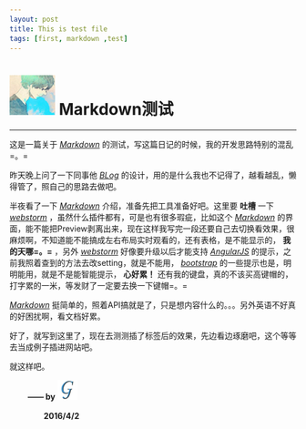 ```yaml
---
layout: post
title: This is test file
tags: [first, markdown ,test]
---
```


# <img src="../../img/iconimg/maybe.jpg" width="80" height="70"/> Markdown测试
***

这是一篇关于 [*Markdown*][] 的测试，写这篇日记的时候，我的开发思路特别的混乱=。=

昨天晚上问了一下同事他 [*BLog*][] 的设计，用的是什么我也不记得了，越看越乱，懒得管了，照自己的思路去做吧。

半夜看了一下 [*Markdown*][] 介绍，准备先把工具准备好吧。这里要 **吐槽** 一下 [*webstorm*][] ，虽然什么插件都有，可是也有很多瑕疵，比如这个 [*Markdown*][] 的界面，能不能把Preview剥离出来，现在这样我写完一段还要自己去切换看效果，很麻烦啊，不知道能不能搞成左右布局实时观看的，还有表格，是不能显示的， **我的天哪=。=** ，另外 [*webstorm*][] 好像要升级以后才能支持 [*AngularJS*][] 的提示，之前我照着查到的方法去改setting，就是不能用， [*bootstrap*][] 的一些提示也是，明明能用，就是不是能智能提示， **心好累！** 还有我的键盘，真的不该买高键帽的，打字累的一米，等发财了一定要去换一下键帽=。=

 [*Markdown*][] 挺简单的，照着API搞就是了，只是想内容什么的。。。另外英语不好真的好困扰啊，看文档好累。
 
好了，就写到这里了，现在去测测插了标签后的效果，先边看边琢磨吧，这个等等去当成例子插进网站吧。

就这样吧。

　　    **—— by** <a href="http://www.jianshu.com/" color="white" title="我的微博">
                                <img src="../../img/iconimg/logo.png" width="35" height="35"/>
                                </a>

　　　　 **2016/4/2**

[*Markdown*]: http://sspai.com/25137 "Markdown地址"
[*BLog*]: http://macdfree.github.io/ "BLog地址"
[*webstorm*]: http://www.jetbrains.com/webstorm/ "webstorm下载地址"
[*AngularJS*]: http://docs.angularjs.cn/api "AngularJS文档地址"
[*bootstrap*]: http://www.bootcss.com/ "bootstrap中文API"
[mylogo]: img/iconimg/logo.png  "欢迎关注我的微博"

